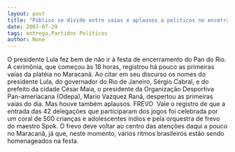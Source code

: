 ```yaml
---
layout: post
title: "Público se divide entre vaias e aplausos a políticos no encerramento do Pan do Rio"
date: 2007-07-29
tags: entrega,Partidos Políticos
author: None
---
```

O presidente Lula fez bem de n&atilde;o ir &agrave; festa de encerramento do Pan do Rio. A cerim&ocirc;nia, que come&ccedil;ou &agrave;s 18 horas, registrou h&aacute; pouco as primeiras vaias da plat&eacute;ia no Maracan&atilde;.
Ao citar em seu discurso os nomes do presidente Lula, do governador do Rio de Janeiro, S&eacute;rgio Cabral, e do prefeito da cidade C&eacute;sar Maia, o presidente da Organiza&ccedil;&atilde;o Desportiva Pan-ameriacana (Odepa), Mario Vazquez Ran&atilde;,&nbsp;despertou&nbsp;as primeiras vaias do dia. Mas houve tamb&eacute;m aplausos.
FREVO&nbsp;
Vale o registro de que a entrada das 42 delega&ccedil;&otilde;es que participaram dos jogos foi celebrada por um coral de 500 crian&ccedil;as e adolescentes &iacute;ndios e pela orquestra de frevo do maestro Spok.
O frevo deve voltar ao centro das aten&ccedil;&otilde;es daqui a pouco no Maracan&atilde;, j&aacute; que, neste momento, v&aacute;rios ritmos brasileiros est&atilde;o sendo homenageados na festa. 